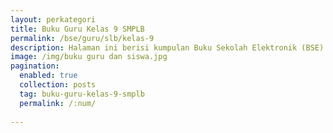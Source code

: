 ```yaml
---
layout: perkategori
title: Buku Guru Kelas 9 SMPLB
permalink: /bse/guru/slb/kelas-9
description: Halaman ini berisi kumpulan Buku Sekolah Elektronik (BSE) Buku Guru Satuan Pendidikan SMPLB Kelas 9.
image: /img/buku guru dan siswa.jpg
pagination: 
  enabled: true
  collection: posts
  tag: buku-guru-kelas-9-smplb
  permalink: /:num/
  
---
```

